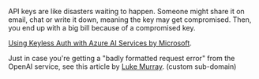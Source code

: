 API keys are like disasters waiting to happen. Someone might share it on email, chat or write it down, meaning the key may get compromised. Then, you end up with a big bill because of a compromised key.

[Using Keyless Auth with Azure AI Services by Microsoft](https://www.youtube.com/watch?v=IkDcQvKoQ8k).

Just in case you're getting a "badly formatted request error" from the OpenAI service, see this article by [Luke Murray](https://luke.geek.nz/azure/openai-request-badly-formatted/). (custom sub-domain)
